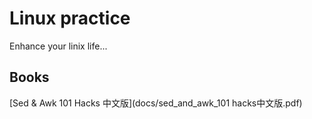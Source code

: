 # Linux practice

Enhance your linix life...

## Books

[Sed & Awk 101 Hacks 中文版](docs/sed_and_awk_101 hacks中文版.pdf)

